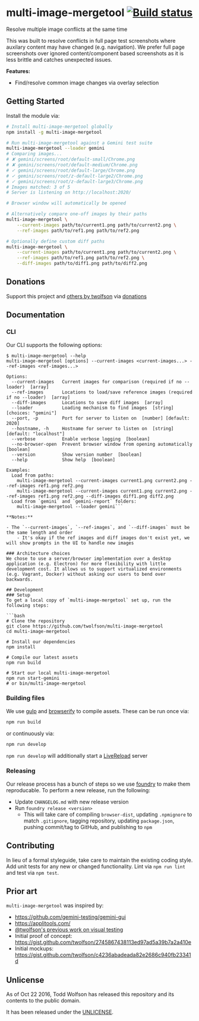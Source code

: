 # multi-image-mergetool [![Build status](https://travis-ci.org/twolfson/multi-image-mergetool.svg?branch=master)](https://travis-ci.org/twolfson/multi-image-mergetool)

Resolve multiple image conflicts at the same time

This was built to resolve conflicts in full page test screenshots where auxilary content may have changed (e.g. navigation). We prefer full page screenshots over ignored content/component based screenshots as it is less brittle and catches unexpected issues.

**Features:**

- Find/resolve common image changes via overlay selection

## Getting Started
Install the module via:

```bash
# Install multi-image-mergetool globally
npm install -g multi-image-mergetool

# Run multi-image-mergetool against a Gemini test suite
multi-image-mergetool --loader gemini
# Comparing images...
# ✘ gemini/screens/root/default-small/Chrome.png
# ✘ gemini/screens/root/default-medium/Chrome.png
# ✓ gemini/screens/root/default-large/Chrome.png
# ✓ gemini/screens/root/z-default-large2/Chrome.png
# ✓ gemini/screens/root/z-default-large3/Chrome.png
# Images matched: 3 of 5
# Server is listening on http://localhost:2020/

# Browser window will automatically be opened

# Alternatively compare one-off images by their paths
multi-image-mergetool \
    --current-images path/to/current1.png path/to/current2.png \
    --ref-images path/to/ref1.png path/to/ref2.png

# Optionally define custom diff paths
multi-image-mergetool \
    --current-images path/to/current1.png path/to/current2.png \
    --ref-images path/to/ref1.png path/to/ref2.png \
    --diff-images path/to/diff1.png path/to/diff2.png
```

## Donations
Support this project and [others by twolfson][projects] via [donations][support-me]

[projects]: http://twolfson.com/projects
[support-me]: http://twolfson.com/support-me

## Documentation
### CLI
Our CLI supports the following options:

```
$ multi-image-mergetool --help
multi-image-mergetool [options] --current-images <current-images...> --ref-images <ref-images...>

Options:
  --current-images   Current images for comparison (required if no --loader)  [array]
  --ref-images       Locations to load/save reference images (required if no --loader)  [array]
  --diff-images      Locations to save diff images  [array]
  --loader           Loading mechanism to find images  [string] [choices: "gemini"]
  --port, -p         Port for server to listen on  [number] [default: 2020]
  --hostname, -h     Hostname for server to listen on  [string] [default: "localhost"]
  --verbose          Enable verbose logging  [boolean]
  --no-browser-open  Prevent browser window from opening automatically  [boolean]
  --version          Show version number  [boolean]
  --help             Show help  [boolean]

Examples:
  Load from paths:
    multi-image-mergetool --current-images current1.png current2.png --ref-images ref1.png ref2.png
    multi-image-mergetool --current-images current1.png current2.png --ref-images ref1.png ref2.png --diff-images diff1.png diff2.png
  Load from `gemini` and `gemini-report` folders:
    multi-image-mergetool --loader gemini```

**Notes:**

- The `--current-images`, `--ref-images`, and `--diff-images` must be the same length and order
    - It's okay if the ref images and diff images don't exist yet, we will show prompts in the UI to handle new images

### Architecture choices
We chose to use a server/browser implementation over a desktop application (e.g. Electron) for more flexibility with little development cost. It allows us to support virtualized environments (e.g. Vagrant, Docker) without asking our users to bend over backwards.

## Development
### Setup
To get a local copy of `multi-image-mergetool` set up, run the following steps:

```bash
# Clone the repository
git clone https://github.com/twolfson/multi-image-mergetool
cd multi-image-mergetool

# Install our dependencies
npm install

# Compile our latest assets
npm run build

# Start our local multi-image-mergetool
npm run start-gemini
# or bin/multi-image-mergetool
```

### Building files
We use [gulp][] and [browserify][] to compile assets. These can be run once via:

```bash
npm run build
```

or continuously via:

```bash
npm run develop
```

`npm run develop` will additionally start a [LiveReload][] server

[gulp]: https://github.com/gulpjs/gulp
[browserify]: https://github.com/substack/node-browserify
[LiveReload]: http://livereload.com/extensions/

### Releasing
Our release process has a bunch of steps so we use [foundry][] to make them reproducable. To perform a new release, run the following:

- Update `CHANGELOG.md` with new release version
- Run `foundry release <version>`
    - This will take care of compiling `browser-dist`, updating `.npmignore` to match `.gitignore`, tagging repository, updating `package.json`, pushing commit/tag to GitHub, and publishing to `npm`

[foundry]: https://github.com/twolfson/foundry

## Contributing
In lieu of a formal styleguide, take care to maintain the existing coding style. Add unit tests for any new or changed functionality. Lint via `npm run lint` and test via `npm test`.

## Prior art
`multi-image-mergetool` was inspired by:

- https://github.com/gemini-testing/gemini-gui
- https://applitools.com/
- [@twolfson's previous work on visual testing](http://twolfson.com/2014-02-25-visual-regression-testing-in-travis-ci)
- Initial proof of concept: <https://gist.github.com/twolfson/2745867438113ed97ad5a39b7a2a410e>
- Initial mockups: <https://gist.github.com/twolfson/c4236abadeada82e2686c940fb23341d>

## Unlicense
As of Oct 22 2016, Todd Wolfson has released this repository and its contents to the public domain.

It has been released under the [UNLICENSE][].

[UNLICENSE]: UNLICENSE
